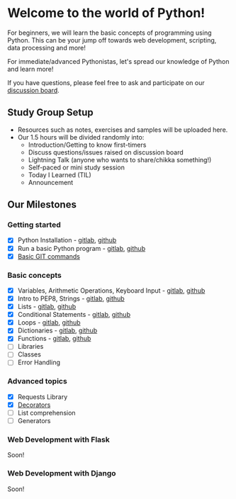 # Welcome to the world of Python!
For beginners, we will learn the basic concepts of
programming using Python. This can be your jump off towards web development,
scripting, data processing and more!

For immediate/advanced Pythonistas, let's spread our knowledge of Python and learn more!

If you have questions, please feel free to ask and participate on our [discussion
board](https://www.meetup.com/Women-Who-Code-Manila/messages/boards/forum/24115536).

## Study Group Setup
* Resources such as notes, exercises and samples will be uploaded here.
* Our 1.5 hours will be divided randomly into:
    - Introduction/Getting to know first-timers
    - Discuss questions/issues raised on discussion board
    - Lightning Talk (anyone who wants to share/chikka something!)
    - Self-paced or mini study session
    - Today I Learned (TIL)
    - Announcement

## Our Milestones
### Getting started
- [X] Python Installation - [gitlab](https://gitlab.com/wwcodemanila/WWCodeManila-Python/blob/master/installation_guide.MD), [github](https://github.com/wwcodemanila/WWCodeManila-Python/blob/master/installation_guide.MD)
- [X] Run a basic Python program - [gitlab](https://gitlab.com/wwcodemanila/WWCodeManila-Python/blob/master/warm_up.MD), [github](https://github.com/wwcodemanila/WWCodeManila-Python/blob/master/warm_up.MD)
- [X] [Basic GIT commands](https://github.com/wwcodemanila/git-party)

### Basic concepts
- [X] Variables, Arithmetic Operations, Keyboard Input - [gitlab](https://gitlab.com/wwcodemanila/WWCodeManila-Python/blob/master/discussions/discussion01.MD), [github](https://github.com/wwcodemanila/WWCodeManila-Python/blob/master/discussions/discussion01.MD)
- [X] Intro to PEP8, Strings - [gitlab](https://gitlab.com/wwcodemanila/WWCodeManila-Python/blob/master/discussions/discussion02.MD), [github](https://github.com/wwcodemanila/WWCodeManila-Python/blob/master/discussions/discussion02.MD)
- [X] Lists - [gitlab](https://gitlab.com/wwcodemanila/WWCodeManila-Python/blob/master/discussions/discussion03.MD), [github](https://github.com/wwcodemanila/WWCodeManila-Python/blob/master/discussions/discussion03.MD)
- [X] Conditional Statements - [gitlab](https://gitlab.com/wwcodemanila/WWCodeManila-Python/blob/master/discussions/conditional_statements01.MD), [github](https://github.com/wwcodemanila/WWCodeManila-Python/blob/master/discussions/conditional_statements01.MD)
- [X] Loops - [gitlab](https://gitlab.com/wwcodemanila/WWCodeManila-Python/blob/master/discussions/loops01.MD), [github](https://github.com/wwcodemanila/WWCodeManila-Python/blob/master/discussions/loops01.MD)
- [X] Dictionaries - [gitlab](https://gitlab.com/wwcodemanila/WWCodeManila-Python/blob/master/discussions/dictionaries01.MD), [github](https://github.com/wwcodemanila/WWCodeManila-Python/blob/master/discussions/dictionaries01.MD)
- [X] Functions - [gitlab](https://gitlab.com/wwcodemanila/WWCodeManila-Python/blob/master/discussions/functions01.MD), [github](https://github.com/wwcodemanila/WWCodeManila-Python/blob/master/discussions/functions01.MD)
- [ ] Libraries
- [ ] Classes
- [ ] Error Handling

### Advanced topics
- [X] Requests Library
- [X] [Decorators](http://simeonfranklin.com/blog/2012/jul/1/python-decorators-in-12-steps/)
- [ ] List comprehension
- [ ] Generators

### Web Development with Flask
Soon!

### Web Development with Django
Soon!